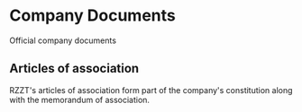 # Company Documents
Official company documents

## Articles of association

RZZT's articles of association form part of the company's constitution along with the memorandum of association.

